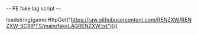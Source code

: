 -- FE fake lag script --

loadstring(game:HttpGet("https://raw.githubusercontent.com/RENZXW/RENZXW-SCRIPTS/main/fakeLAGRENZXW.txt"))()
